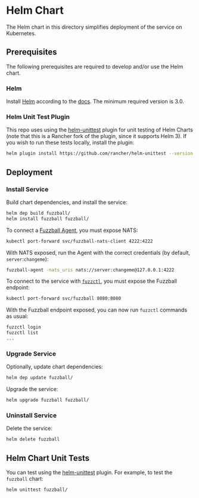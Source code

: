 # Helm Chart

The Helm chart in this directory simplifies deployment of the service on Kubernetes.

## Prerequisites

The following prerequisites are required to develop and/or use the Helm chart.

### Helm

Install [Helm](https://helm.sh) according to the [docs](https://helm.sh/docs/intro/install/). The minimum required version is 3.0.

### Helm Unit Test Plugin

This repo uses using the [helm-unittest](https://github.com/rancher/helm-unittest) plugin for unit testing of Helm Charts (note that this is a Rancher fork of the plugin, since it supports Helm 3). If you wish to run these tests locally, install the plugin:

```sh
helm plugin install https://github.com/rancher/helm-unittest --version v0.1.7-rancher1
```

## Deployment

### Install Service

Build chart dependencies, and install the service:

```sh
helm dep build fuzzball/
helm install fuzzball fuzzball/
```

To connect a [Fuzzball Agent](https://github.com/sylabs/fuzzball-agent), you must expose NATS:

```sh
kubectl port-forward svc/fuzzball-nats-client 4222:4222
```

With NATS exposed, run the Agent with the correct credentials (by default, `server`:`changeme`):

```sh
fuzzball-agent -nats_uris nats://server:changeme@127.0.0.1:4222
```

To connect to the service with [`fuzzctl`](https://github.com/sylabs/fuzzctl), you must expose the Fuzzball endpoint:

```sh
kubectl port-forward svc/fuzzball 8080:8080
```

With the Fuzzball endpoint exposed, you can now run `fuzzctl` commands as usual:

```sh
fuzzctl login
fuzzctl list
...
```

### Upgrade Service

Optionally, update chart dependencies:

```sh
helm dep update fuzzball/
```

Upgrade the service:

```sh
helm upgrade fuzzball fuzzball/
```

### Uninstall Service

Delete the service:

```sh
helm delete fuzzball
```

## Helm Chart Unit Tests

You can test using the [helm-unittest](https://github.com/rancher/helm-unittest) plugin. For example, to test the `fuzzball` chart:

```sh
helm unittest fuzzball/
```
